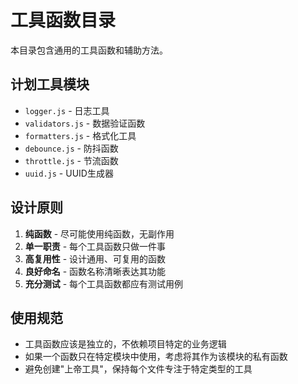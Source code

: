# 工具函数目录

本目录包含通用的工具函数和辅助方法。

## 计划工具模块

- `logger.js` - 日志工具
- `validators.js` - 数据验证函数
- `formatters.js` - 格式化工具
- `debounce.js` - 防抖函数
- `throttle.js` - 节流函数
- `uuid.js` - UUID生成器

## 设计原则

1. **纯函数** - 尽可能使用纯函数，无副作用
2. **单一职责** - 每个工具函数只做一件事
3. **高复用性** - 设计通用、可复用的函数
4. **良好命名** - 函数名称清晰表达其功能
5. **充分测试** - 每个工具函数都应有测试用例

## 使用规范

- 工具函数应该是独立的，不依赖项目特定的业务逻辑
- 如果一个函数只在特定模块中使用，考虑将其作为该模块的私有函数
- 避免创建"上帝工具"，保持每个文件专注于特定类型的工具
